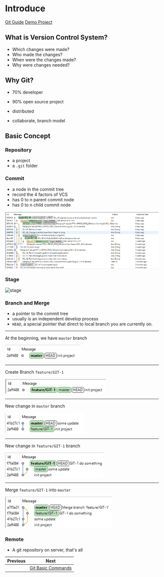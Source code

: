 # Introduce

[Git Guide](https://git-scm.com/book/en/v2)
[Demo Project](https://git-brion-us.asml.com:8443/users/dxu/repos/git-demo/browse)

## What is Version Control System?

- Which changes were made?
- Who made the changes?
- When were the changes made?
- Why were changes needed?

## Why Git?

- 70% developer
- 90% open source project

- distributed
- collaborate, branch model

## Basic Concept

### Repository

- a project
- a `.git` folder

### Commit

- a node in the commit tree
- record the 4 factors of VCS
- has 0 to n parent commit node
- has 0 to n child commit node

![commit-tree](images/commit-tree.png)


### Stage

![stage](https://git-scm.com/book/en/v2/images/areas.png)


### Branch and Merge

- a pointer to the commit tree
- usually is an independent develop process
- `HEAD`, a special pointer that direct to local branch you are currently on.

---
At the beginning, we have `master` branch

![branch-1](images/branch-1.png)

---
Create Branch `feature/GIT-1`

![branch-2](images/branch-2.png)

---
New change in `master` branch

![branch-3](images/branch-3.png)

---
New change in `feature/GIT-1` branch

![branch-4](images/branch-4.png)

---
Merge `feature/GIT-1` into `master`

![branch-5](images/branch-5.png)

### Remote

- A git repository on server, that's all

| Previous | Next |
| --- | --- |
|  | [Git Basic Commands](2-Basics.md) |

